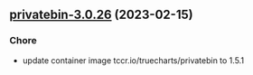 

## [privatebin-3.0.26](https://github.com/truecharts/charts/compare/privatebin-3.0.25...privatebin-3.0.26) (2023-02-15)

### Chore

- update container image tccr.io/truecharts/privatebin to 1.5.1
  
  